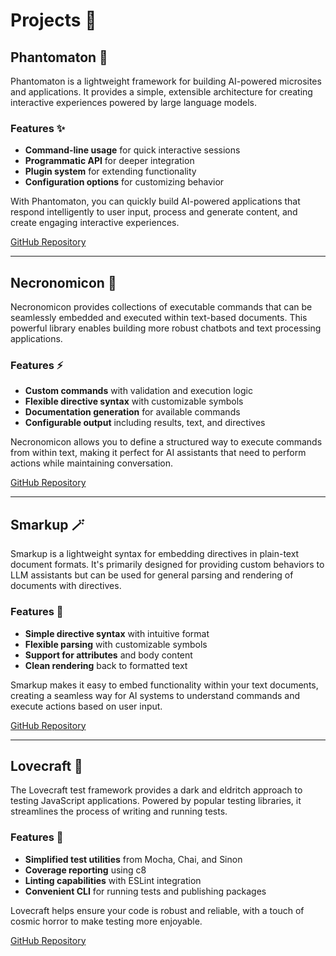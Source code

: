 # Projects 🚀

## Phantomaton 🔮

Phantomaton is a lightweight framework for building AI-powered microsites and applications. It provides a simple, extensible architecture for creating interactive experiences powered by large language models.

### Features ✨

- **Command-line usage** for quick interactive sessions
- **Programmatic API** for deeper integration
- **Plugin system** for extending functionality
- **Configuration options** for customizing behavior

With Phantomaton, you can quickly build AI-powered applications that respond intelligently to user input, process and generate content, and create engaging interactive experiences.

[GitHub Repository](https://github.com/phantomaton-ai/phantomaton)

---

## Necronomicon 📖

Necronomicon provides collections of executable commands that can be seamlessly embedded and executed within text-based documents. This powerful library enables building more robust chatbots and text processing applications.

### Features ⚡️

- **Custom commands** with validation and execution logic
- **Flexible directive syntax** with customizable symbols
- **Documentation generation** for available commands
- **Configurable output** including results, text, and directives

Necronomicon allows you to define a structured way to execute commands from within text, making it perfect for AI assistants that need to perform actions while maintaining conversation.

[GitHub Repository](https://github.com/phantomaton-ai/necronomicon)

---

## Smarkup 🪄

Smarkup is a lightweight syntax for embedding directives in plain-text document formats. It's primarily designed for providing custom behaviors to LLM assistants but can be used for general parsing and rendering of documents with directives.

### Features 📝

- **Simple directive syntax** with intuitive format
- **Flexible parsing** with customizable symbols
- **Support for attributes** and body content
- **Clean rendering** back to formatted text

Smarkup makes it easy to embed functionality within your text documents, creating a seamless way for AI systems to understand commands and execute actions based on user input.

[GitHub Repository](https://github.com/phantomaton-ai/smarkup)

---

## Lovecraft 🐙

The Lovecraft test framework provides a dark and eldritch approach to testing JavaScript applications. Powered by popular testing libraries, it streamlines the process of writing and running tests.

### Features 🧪

- **Simplified test utilities** from Mocha, Chai, and Sinon
- **Coverage reporting** using c8
- **Linting capabilities** with ESLint integration
- **Convenient CLI** for running tests and publishing packages

Lovecraft helps ensure your code is robust and reliable, with a touch of cosmic horror to make testing more enjoyable.

[GitHub Repository](https://github.com/phantomaton-ai/lovecraft)
